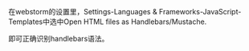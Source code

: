 在webstorm的设置里，Settings-Languages & Frameworks-JavaScript-Templates中选中Open HTML files as Handlebars/Mustache.

即可正确识别handlebars语法。